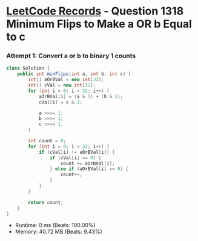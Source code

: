# [LeetCode Records](../../README.md) - Question 1318 Minimum Flips to Make a OR b Equal to c

### Attempt 1: Convert a or b to binary 1 counts
```java
class Solution {
    public int minFlips(int a, int b, int c) {
        int[] aOrBVal = new int[32];
        int[] cVal = new int[32];
        for (int i = 0; i < 32; i++) {
            aOrBVal[i] = (a & 1) + (b & 1);
            cVal[i] = c & 1;

            a >>>= 1;
            b >>>= 1;
            c >>>= 1;
        }

        int count = 0;
        for (int i = 0; i < 32; i++) {
            if (cVal[i] != aOrBVal[i]) {
                if (cVal[i] == 0) {
                    count += aOrBVal[i];
                } else if (aOrBVal[i] == 0) {
                    count++;
                }
            }
        }

        return count;
    }
}
```
- Runtime: 0 ms (Beats: 100.00%)
- Memory: 40.72 MB (Beats: 9.43%)

<br>

